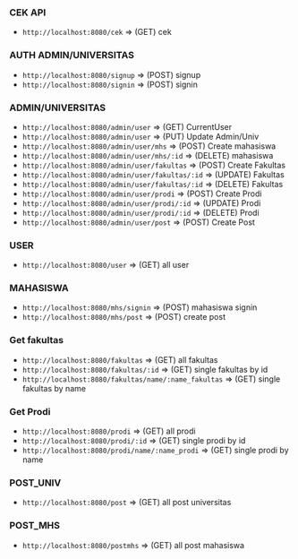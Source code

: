 ### CEK API

- `http://localhost:8080/cek` => (GET) cek

### AUTH ADMIN/UNIVERSITAS

- `http://localhost:8080/signup` => (POST) signup
- `http://localhost:8080/signin` => (POST) signin

### ADMIN/UNIVERSITAS

- `http://localhost:8080/admin/user` => (GET) CurrentUser
- `http://localhost:8080/admin/user` => (PUT) Update Admin/Univ
- `http://localhost:8080/admin/user/mhs` => (POST) Create mahasiswa
- `http://localhost:8080/admin/user/mhs/:id` => (DELETE) mahasiswa
- `http://localhost:8080/admin/user/fakultas` => (POST) Create Fakultas
- `http://localhost:8080/admin/user/fakultas/:id` => (UPDATE) Fakultas
- `http://localhost:8080/admin/user/fakultas/:id` => (DELETE) Fakultas
- `http://localhost:8080/admin/user/prodi` => (POST) Create Prodi
- `http://localhost:8080/admin/user/prodi/:id` => (UPDATE) Prodi
- `http://localhost:8080/admin/user/prodi/:id` => (DELETE) Prodi
- `http://localhost:8080/admin/user/post` => (POST) Create Post

### USER

- `http://localhost:8080/user` => (GET) all user

### MAHASISWA

- `http://localhost:8080/mhs/signin` => (POST) mahasiswa signin
- `http://localhost:8080/mhs/post` => (POST) create post

### Get fakultas

- `http://localhost:8080/fakultas` => (GET) all fakultas
- `http://localhost:8080/fakultas/:id` => (GET) single fakultas by id
- `http://localhost:8080/fakultas/name/:name_fakultas` => (GET) single fakultas by name

### Get Prodi

- `http://localhost:8080/prodi` => (GET) all prodi
- `http://localhost:8080/prodi/:id` => (GET) single prodi by id
- `http://localhost:8080/prodi/name/:name_prodi` => (GET) single prodi by name

### POST_UNIV

- `http://localhost:8080/post` => (GET) all post universitas

### POST_MHS

- `http://localhost:8080/postmhs` => (GET) all post mahasiswa
